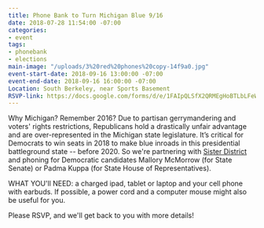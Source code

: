 ```yaml
---
title: Phone Bank to Turn Michigan Blue 9/16
date: 2018-07-28 11:54:00 -07:00
categories:
- event
tags:
- phonebank
- elections
main-image: "/uploads/3%20red%20phones%20copy-14f9a0.jpg"
event-start-date: 2018-09-16 13:00:00 -07:00
event-end-date: 2018-09-16 16:00:00 -07:00
Location: South Berkeley, near Sports Basement
RSVP-link: https://docs.google.com/forms/d/e/1FAIpQLSfX2QRMEgHoBTLbLFeWDpAMBwrdlHRtG2KoHCr_E0Cioo9bbA/viewform
---
```


Why Michigan? Remember 2016? Due to partisan gerrymandering and voters' rights restrictions, Republicans hold a drastically unfair advantage and are over-represented in the Michigan state legislature. It’s critical for Democrats to win seats in 2018 to make blue inroads in this presidential battleground state -- before 2020. So we're partnering with [Sister District](https://www.sisterdistrict.com/teams/california/ca13) and phoning for Democratic candidates Mallory McMorrow (for State Senate) or Padma Kuppa (for State House of Representatives).

WHAT YOU'll NEED: a charged ipad, tablet or laptop and your cell phone with earbuds.  If possible, a power cord and a computer mouse might also be useful for you.

Please RSVP, and we'll get back to you with more details!
